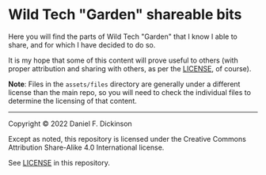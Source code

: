 # Wild Tech "Garden" shareable bits

Here you will find the parts of Wild Tech "Garden" that I know I able to share,
and for which I have decided to do so.

It is my hope that some of this content will prove useful to others (with proper
attribution and sharing with others, as per the [LICENSE](LICENSE), of course).

**Note**: Files in the `assets/files` directory are generally under a different
license than the main repo, so you will need to check the individual files to
determine the licensing of that content.

--------

Copyright © 2022 Daniel F. Dickinson

Except as noted, this repository is licensed under the Creative Commons Attribution Share-Alike 4.0 International license.

See [LICENSE](LICENSE) in this repository.
